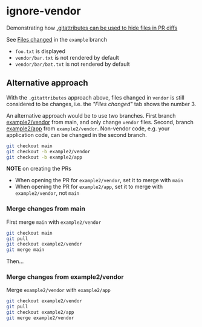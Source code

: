 # ignore-vendor

Demonstrating how [.gitattributes can be used to hide files in PR diffs](https://docs.github.com/en/repositories/working-with-files/managing-files/customizing-how-changed-files-appear-on-github)

See [Files changed](https://github.com/mozey/ignore-vendor/pull/1/files) in the `example` branch
- `foo.txt` is displayed
- `vendor/bar.txt` is not rendered by default
- `vendor/bar/bat.txt` is not rendered by default


## Alternative approach

With the `.gitattributes` approach above, files changed in `vendor` is still considered to be changes, i.e. the *"Files changed"* tab shows the number 3.

An alternative approach would be to use two branches. First branch [example2/vendor](https://github.com/mozey/ignore-vendor/pull/3/files) from main, and only change `vendor` files. Second, branch [example2/app](https://github.com/mozey/ignore-vendor/pull/4/files) from `example2/vendor`. Non-vendor code, e.g. your application code, can be changed in the second branch.
```sh
git checkout main
git checkout -b example2/vendor
git checkout -b example2/app
```

**NOTE** on creating the PRs
- When opening the PR for `example2/vendor`, set it to merge with `main`
- When opening the PR for `example2/app`, set it to merge with `example2/vendor`, not `main`

### Merge changes from main

First merge `main` with `example2/vendor`
```sh
git checkout main
git pull
git checkout example2/vendor
git merge main
```

Then...

### Merge changes from example2/vendor

Merge `example2/vendor` with `example2/app`
```sh
git checkout example2/vendor
git pull
git checkout example2/app
git merge example2/vendor
```





